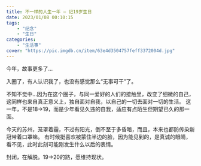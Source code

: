 ```yaml
---
title: 不一样的人生一年 – 记19岁生日
date: 2023/01/08 00:10:15
tags: 
    - "纪念"
    - "生日"
categories:
    - "生活事"
cover: "https://pic.imgdb.cn/item/63e4d3504757feff3372004d.jpg"
---
```

今年，故事更多了…

入圈了，有人认识我了，也没有感觉那么“无事可干”了。

不知不觉中…因为在这个圈子，与同一爱好的人们的接触里，改变了细微的自己，这同样也来自真正意义上，独自面对自我，以自己的一切去面对一切的生活。
这一年，不是18->19，而是少年看见久违的自我，适应有点陌生但期望已久的那一面。

今天的苏州，笼罩着霾，不过有阳光，倒不至于多昏暗，而且，本来也都防传染新冠带着口罩嘛。
有时候挺喜欢被蒙住半边的脸，因为能见到的，是真诚的眼睛，看不见，此时此刻可能刚发生什么以后的表情。

封闭，在解脱。19->20的路，愿维持现状。
